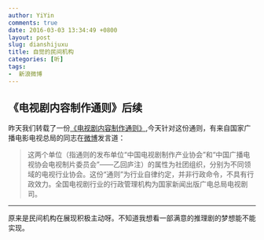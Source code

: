 ```yaml
---
author: YiYin
comments: true
date: 2016-03-03 13:34:49 +0800
layout: post
slug: dianshijuxu
title: 自觉的民间机构
categories: [听]
tags:
-  新浪微博
---
```

## 《电视剧内容制作通则》后续

昨天我们转载了一份<a href="http://whyhow.github.io/2016/03/02/dianshiju.html">《电视剧内容制作通则》</a>,今天针对这份通则，有来自国家广播电影电视总局的同志在<a href="http://tw.weibo.com/2430986175/3948702500189061">微博</a>发言道：
<div class="quote"> <blockquote>
    	这两个单位（指通则的发布单位“中国电视剧制作产业协会”和“中国广播电视协会电视制片委员会”——乙回庐注）的属性为社团组织，分别为不同领域的电视行业协会。这份“通则”为行业自律约定，并非行政命令，不具有行政效力。全国电视剧行业的行政管理机构为国家新闻出版广电总局电视剧司。  
    </blockquote>
</div>
<hr/>
<div class="commentsonquote">
<div class="yiyin">原来是民间机构在展现积极主动呀。不知道我想看一部满意的推理剧的梦想能不能实现。
</div>
<div class="yizi">
</div>
</div>
